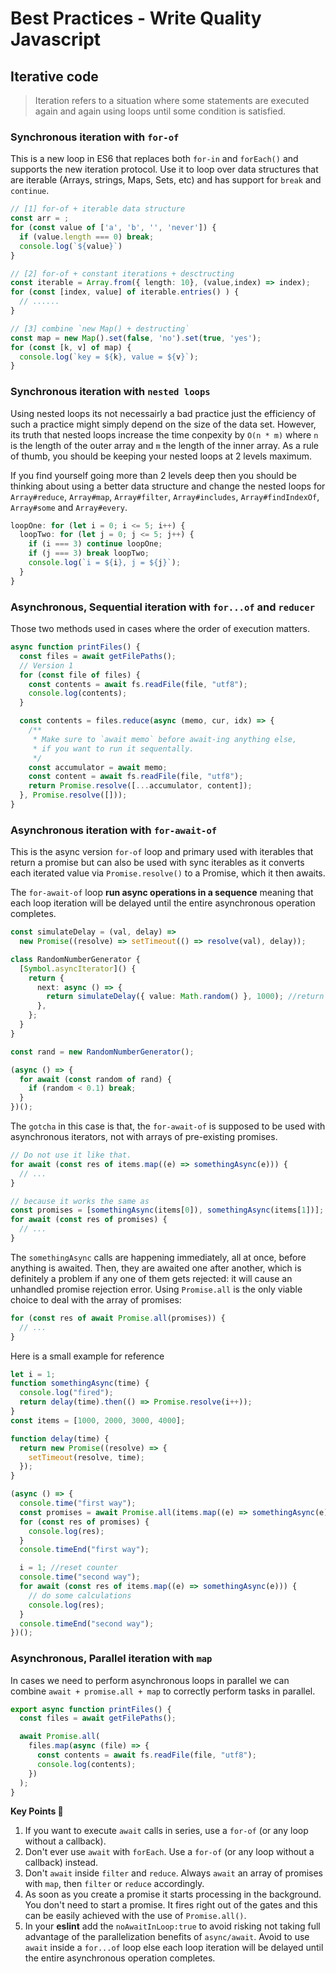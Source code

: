 # Best Practices - Write Quality Javascript

## Iterative code

> Iteration refers to a situation where some statements are executed again and again using loops until some condition is satisfied.

### Synchronous iteration with `for-of`

This is a new loop in ES6 that replaces both `for-in` and `forEach()` and supports the new iteration protocol. Use it to loop over data structures that are iterable (Arrays, strings, Maps, Sets, etc) and has support for `break` and `continue`.

```ts
// [1] for-of + iterable data structure
const arr = ;
for (const value of ['a', 'b', '', 'never']) {
  if (value.length === 0) break;
  console.log(`${value}`)
}

// [2] for-of + constant iterations + desctructing
const iterable = Array.from({ length: 10}, (value,index) => index);
for (const [index, value] of iterable.entries() ) {
  // ......
}

// [3] combine `new Map() + destructing`
const map = new Map().set(false, 'no').set(true, 'yes');
for (const [k, v] of map) {
  console.log(`key = ${k}, value = ${v}`);
}
```

### Synchronous iteration with `nested loops`

Using nested loops its not necessairly a bad practice just the efficiency of such a practice might simply depend on the size of the data set. However, its truth that nested loops increase the time conpexity by `O(n * m)` where `n` is the length of the outer array and `m` the length of the inner array. As a rule of thumb, you should be keeping your nested loops at 2 levels maximum.

If you find yourself going more than 2 levels deep then you should be thinking about using a better data structure and change the nested loops for `Array#reduce`, `Array#map`, `Array#filter`, `Array#includes`, `Array#findIndexOf`, `Array#some` and `Array#every`.

```ts
loopOne: for (let i = 0; i <= 5; i++) {
  loopTwo: for (let j = 0; j <= 5; j++) {
    if (i === 3) continue loopOne;
    if (j === 3) break loopTwo;
    console.log(`i = ${i}, j = ${j}`);
  }
}
```

### Asynchronous, Sequential iteration with `for...of` and `reducer`

Those two methods used in cases where the order of execution matters.

```ts
async function printFiles() {
  const files = await getFilePaths();
  // Version 1
  for (const file of files) {
    const contents = await fs.readFile(file, "utf8");
    console.log(contents);
  }

  const contents = files.reduce(async (memo, cur, idx) => {
    /**
     * Make sure to `await memo` before await-ing anything else,
     * if you want to run it sequentally.
     */
    const accumulator = await memo;
    const content = await fs.readFile(file, "utf8");
    return Promise.resolve([...accumulator, content]);
  }, Promise.resolve([]));
}
```

### Asynchronous iteration with `for-await-of`

This is the async version `for-of` loop and primary used with iterables that return a promise but can also be used with sync iterables as it converts each iterated value via `Promise.resolve()` to a Promise, which it then awaits.

The `for-await-of` loop **run async operations in a sequence** meaning that each loop iteration will be delayed until the entire asynchronous operation completes.

```ts
const simulateDelay = (val, delay) =>
  new Promise((resolve) => setTimeout(() => resolve(val), delay));

class RandomNumberGenerator {
  [Symbol.asyncIterator]() {
    return {
      next: async () => {
        return simulateDelay({ value: Math.random() }, 1000); //return the value after 200ms of delay
      },
    };
  }
}

const rand = new RandomNumberGenerator();

(async () => {
  for await (const random of rand) {
    if (random < 0.1) break;
  }
})();
```

The `gotcha` in this case is that, the `for-await-of` is supposed to be used with asynchronous iterators, not with arrays of pre-existing promises.

```ts
// Do not use it like that.
for await (const res of items.map((e) => somethingAsync(e))) {
  // ...
}

// because it works the same as
const promises = [somethingAsync(items[0]), somethingAsync(items[1])];
for await (const res of promises) {
  // ...
}
```

The `somethingAsync` calls are happening immediately, all at once, before anything is awaited. Then, they are awaited one after another, which is definitely a problem if any one of them gets rejected: it will cause an unhandled promise rejection error. Using `Promise.all` is the only viable choice to deal with the array of promises:

```ts
for (const res of await Promise.all(promises)) {
  // ...
}
```

Here is a small example for reference

```ts
let i = 1;
function somethingAsync(time) {
  console.log("fired");
  return delay(time).then(() => Promise.resolve(i++));
}
const items = [1000, 2000, 3000, 4000];

function delay(time) {
  return new Promise((resolve) => {
    setTimeout(resolve, time);
  });
}

(async () => {
  console.time("first way");
  const promises = await Promise.all(items.map((e) => somethingAsync(e)));
  for (const res of promises) {
    console.log(res);
  }
  console.timeEnd("first way");

  i = 1; //reset counter
  console.time("second way");
  for await (const res of items.map((e) => somethingAsync(e))) {
    // do some calculations
    console.log(res);
  }
  console.timeEnd("second way");
})();
```

### Asynchronous, Parallel iteration with `map`

In cases we need to perform asynchronous loops in parallel we can combine `await + promise.all + map` to correctly perform tasks in parallel.

```ts
export async function printFiles() {
  const files = await getFilePaths();

  await Promise.all(
    files.map(async (file) => {
      const contents = await fs.readFile(file, "utf8");
      console.log(contents);
    })
  );
}
```

**Key Points 🎯**

1. If you want to execute `await` calls in series, use a `for-of` (or any loop without a callback).
2. Don't ever use `await` with `forEach`. Use a `for-of` (or any loop without a callback) instead.
3. Don't `await` inside `filter` and `reduce`. Always `await` an array of promises with `map`, then `filter` or `reduce` accordingly.
4. As soon as you create a promise it starts processing in the background. You don't need to start a promise. It fires right out of the gates and this can be easily achieved with the use of `Promise.all()`.
5. In your **eslint** add the `noAwaitInLoop:true` to avoid risking not taking full advantage of the parallelization benefits of `async/await`. Avoid to use `await` inside a `for...of` loop else each loop iteration will be delayed until the entire asynchronous operation completes.
